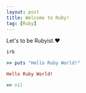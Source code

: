 ```yaml
---
layout: post
title: Welcome to Ruby!
tag: [Ruby]
---
```

Let's to be Rubyist.♥

~~~ruby
irb

>> puts "Hello Ruby World!"

Hello Ruby World!

=> nil
~~~
